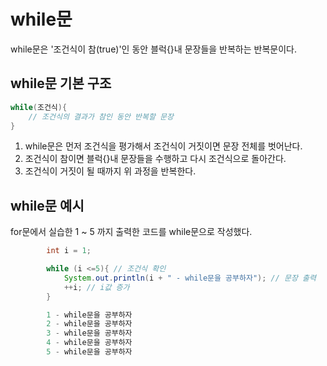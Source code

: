 # while문
while문은 '조건식이 참(true)'인 동안 블럭{}내 문장들을 반복하는 반복문이다.

## while문 기본 구조
```java
while(조건식){
    // 조건식의 결과가 참인 동안 반복할 문장
}
```
1. while문은 먼저 조건식을 평가해서 조건식이 거짓이면 문장 전체를 벗어난다.
2. 조건식이 참이면 블럭{}내 문장들을 수행하고 다시 조건식으로 돌아간다.
3. 조건식이 거짓이 될 때까지 위 과정을 반복한다.

## while문 예시
for문에서 실습한 1 ~ 5 까지 출력한 코드를 while문으로 작성했다.
```java
        int i = 1;

        while (i <=5){ // 조건식 확인
            System.out.println(i + " - while문을 공부하자"); // 문장 출력
            ++i; // i값 증가
        }

        1 - while문을 공부하자
        2 - while문을 공부하자
        3 - while문을 공부하자
        4 - while문을 공부하자
        5 - while문을 공부하자
```
